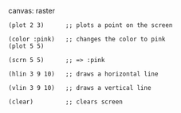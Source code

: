 canvas: raster

    (plot 2 3)      ;; plots a point on the screen

    (color :pink)   ;; changes the color to pink
    (plot 5 5)

    (scrn 5 5)      ;; => :pink

    (hlin 3 9 10)   ;; draws a horizontal line

    (vlin 3 9 10)   ;; draws a vertical line

    (clear)         ;; clears screen